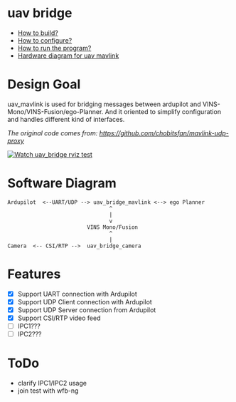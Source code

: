 # uav bridge

- [How to build?](doc/how_to_build.md)
- [How to configure?](doc/how_to_config.md)
- [How to run the program?](doc/how_to_run.md)
- [Hardware diagram for uav mavlink](doc/hardware_diagram.md)

# Design Goal

uav_mavlink is used for bridging messages between ardupilot and VINS-Mono/VINS-Fusion/ego-Planner.
And it oriented to simplify configuration and handles different kind of interfaces.

*The original code comes from: https://github.com/chobitsfan/mavlink-udp-proxy*


[![Watch uav_bridge rviz test](https://img.youtube.com/vi/ewxGkjimbnc/0.jpg)](https://youtu.be/ewxGkjimbnc)

# Software Diagram

```
Ardupilot  <--UART/UDP --> uav_bridge_mavlink <--> ego Planner
                                ^
                                |
                                v
                         VINS Mono/Fusion
                                ^
                                |
Camera  <-- CSI/RTP -->  uav_bridge_camera
```

# Features

- [x] Support UART connection with Ardupilot
- [x] Support UDP Client connection with Ardupilot
- [x] Support UDP Server connection from Ardupilot
- [x] Support CSI/RTP video feed
- [ ] IPC1???
- [ ] IPC2???

# ToDo

- clarify IPC1/IPC2 usage
- join test with wfb-ng



